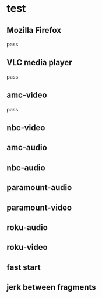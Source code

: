 # test

## Mozilla Firefox

pass

## VLC media player

pass

## amc-video

pass

## nbc-video

## amc-audio

## nbc-audio

## paramount-audio

## paramount-video

## roku-audio

## roku-video

## fast start

## jerk between fragments
